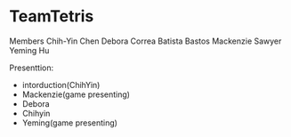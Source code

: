 # TeamTetris

Members
Chih-Yin Chen
Debora Correa Batista Bastos
Mackenzie Sawyer
Yeming Hu


Presenttion:
- intorduction(ChihYin)
- Mackenzie(game presenting)
- Debora
- Chihyin
- Yeming(game presenting)
